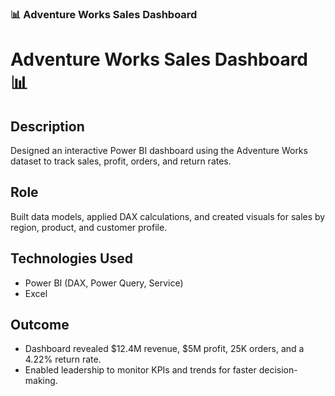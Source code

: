 ### 📊 Adventure Works Sales Dashboard

# Adventure Works Sales Dashboard 📊

## Description
Designed an interactive Power BI dashboard using the Adventure Works dataset to track sales, profit, orders, and return rates.

## Role
Built data models, applied DAX calculations, and created visuals for sales by region, product, and customer profile.

## Technologies Used
- Power BI (DAX, Power Query, Service)
- Excel

## Outcome
- Dashboard revealed $12.4M revenue, $5M profit, 25K orders, and a 4.22% return rate.
- Enabled leadership to monitor KPIs and trends for faster decision-making.
